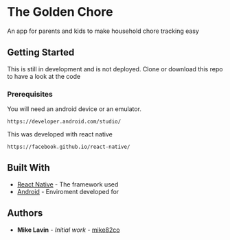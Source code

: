 # The Golden Chore

An app for parents and kids to make household chore tracking easy

## Getting Started

This is still in development and is not deployed. Clone or download this repo to have a look at the code

### Prerequisites
You will need an android device or an emulator.
```
https://developer.android.com/studio/
```
This was developed with react native
```
https://facebook.github.io/react-native/
```




## Built With

* [React Native](https://facebook.github.io/react-native/) - The framework used
* [Android](https://developer.android.com/studio/) - Enviroment developed for


## Authors

* **Mike Lavin** - *Initial work* - [mike82co](https://github.com/mike82co)
